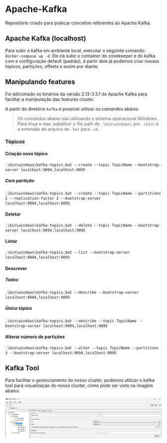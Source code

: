 # Apache-Kafka

Repositório criado para praticar conceitos referentes ao Apache Kafka.

## Apache Kafka (localhost)

Para subir o kafka em ambiente local, executar o seguinte comando: ```docker-compose up -d```. Ele irá subir o container do zooekeeper e do kafka com a configuração default (padrão), à partir dele já podemos criar nossos tópicos, partições, offsets e assim por diante.

## Manipulando features

Foi adicionado os binários da versão 2.13-3.3.1 do Apache Kafka para facilitar a manipulação das features cluster.

A partir do diretório ```kafka``` é possível utilizar os comandos abaixo.

> Os comandos abaixo são utilizando o sistema operacional Windows. Para linux e mac substituir o file path de ```.\bin\windows\``` por ```.\bin\``` e a extensão do arquivo de ```.bat``` para ```.sh```.

### Tópicos

#### Criação novo tópico

```batch
.\bin\windows\kafka-topics.bat --create --topic TopicName --bootstrap-server localhost:9094,localhost:9095
```

##### Com partição

```batch
.\bin\windows\kafka-topics.bat --create --topic TopicName --partitions 2 --replication-factor 2 --bootstrap-server localhost:9094,localhost:9095
```

#### Deletar

```batch
.\bin\windows\kafka-topics.bat --delete --topic TopicName --bootstrap-server localhost:9094,localhost:9095
```

#### Listar

```batch
.\bin\windows\kafka-topics.bat --list --bootstrap-server localhost:9094,localhost:9095
```

#### Descrever

##### Todos

```batch
.\bin\windows\kafka-topics.bat --describe --bootstrap-server localhost:9094,localhost:9095
```

##### Único tópico

```batch
.\bin\windows\kafka-topics.bat --describe --topic TopicName --bootstrap-server localhost:9094,localhost:9095
```

#### Alterar número de partições

```batch
.\bin\windows\kafka-topics.bat --alter --topic TopicName --partitions 3 --bootstrap-server localhost:9094,localhost:9095
```

## Kafka Tool

Para facilitar o gerenciamento do nosso cluster, podemos utilizar o kafka tool para visualização do nosso cluster, como pode ser visto na imagem abaixo.

![kafka-tool-preview](/images/kafka-tool-preview.png)